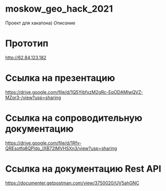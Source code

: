 # moskow_geo_hack_2021
Проект для хакатона)
*Описание*

# Прототип
http://62.84.123.182

# Ссылка на презентацию
https://drive.google.com/file/d/1Q5YibfxzM2gRc-EpODAMlwQVZ-MZor3-/view?usp=sharing

# Ссылка на сопроводительную документацию
https://drive.google.com/file/d/1Rfv-QREsotfq8QPldo_IXB72lMVHSXn3/view?usp=sharing

# Ссылка на документацию Rest API
https://documenter.getpostman.com/view/3750020/UV5ahGNC
